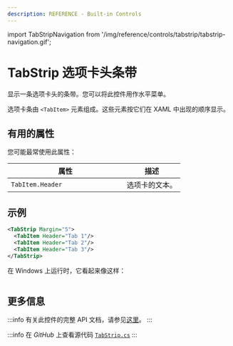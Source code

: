```yaml
---
description: REFERENCE - Built-in Controls
---
```


import TabStripNavigation from '/img/reference/controls/tabstrip/tabstrip-navigation.gif';

# TabStrip 选项卡头条带

显示一条选项卡头的条带。您可以将此控件用作水平菜单。

选项卡条由 `<TabItem>` 元素组成。这些元素按它们在 XAML 中出现的顺序显示。

## 有用的属性

您可能最常使用此属性：

<table><thead><tr><th width="244">属性</th><th>描述</th></tr></thead><tbody><tr><td><code>TabItem.Header</code></td><td>选项卡的文本。</td></tr></tbody></table>

## 示例

```xml
<TabStrip Margin="5">
  <TabItem Header="Tab 1"/>
  <TabItem Header="Tab 2"/>
  <TabItem Header="Tab 3"/>
</TabStrip>
```

在 Windows 上运行时，它看起来像这样：

<img src={TabStripNavigation} alt="" />

## 更多信息

:::info
有关此控件的完整 API 文档，请参见[这里](http://reference.avaloniaui.net/api/Avalonia.Controls.Primitives/TabStrip/)。
:::

:::info
在 _GitHub_ 上查看源代码 [`TabStrip.cs`](https://github.com/AvaloniaUI/Avalonia/blob/master/src/Avalonia.Controls/Primitives/TabStrip.cs)
:::

